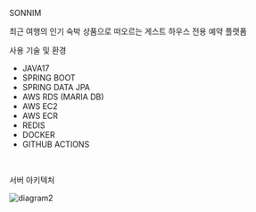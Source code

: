 SONNIM

최근 여행의 인기 숙박 상품으로 떠오르는 게스트 하우스 전용 예약 플랫폼

사용 기술 및 환경
- JAVA17
- SPRING BOOT
- SPRING DATA JPA
- AWS RDS (MARIA DB)
- AWS EC2
- AWS ECR
- REDIS
- DOCKER
- GITHUB ACTIONS


</br>

서버 아키텍처

![diagram2](https://github.com/psh94/sonnim-server/assets/84213252/b2a4d60d-367d-43fa-98fb-865765c5e3ea)
